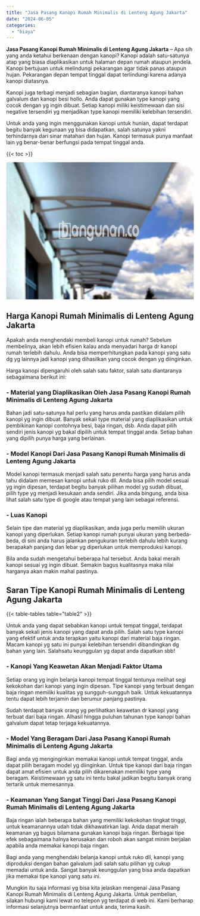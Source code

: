 ```yaml
---
title: "Jasa Pasang Kanopi Rumah Minimalis di Lenteng Agung Jakarta"
date: "2024-06-05"
categories: 
  - "biaya"
---
```


**Jasa Pasang Kanopi Rumah Minimalis di Lenteng Agung Jakarta** – Apa sih yang anda ketahui berkenaan dengan kanopi? Kanopi adalah satu-satunya atap yang biasa diaplikasikan untuk halaman depan rumah ataupun jendela. Kanopi bertujuan untuk melindungi pekarangan agar tidak panas ataupun hujan. Pekarangan depan tempat tinggal dapat terlindungi karena adanya kanopi diatasnya.

Kanopi juga terbagi menjadi sebagian bagian, diantaranya kanopi bahan galvalum dan kanopi besi hollo. Anda dapat gunakan type kanopi yang cocok dengan yg ingin dibuat. Setiap kanopi miliki keistimewaan dan sisi negative tersendiri yg menjadikan type kanopi memiliki kelebihan tersendiri.

Untuk anda yang ingin menggunakan kanopi untuk hunian, dapat terdapat begitu banyak kegunaan yg bisa didapatkan, salah satunya yakni terhindarnya dari sinar matahari dan hujan. Kanopi termasuk punya manfaat lain yg benar-benar berfungsi pada tempat tinggal anda.

{{< toc >}}

![Jasa Pasang Kanopi Rumah Minimalis di Lenteng Agung Jakarta](/images/harga-kanopi-minimalis-21.png)

## Harga Kanopi Rumah Minimalis di Lenteng Agung Jakarta

Apakah anda menghendaki membeli kanopi untuk rumah? Sebelum membelinya, akan lebih efisien kalau anda menyadari harga dr kanopi rumah terlebih dahulu. Anda bisa memperhitungkan pada kanopi yang satu dg yg lainnya jadi kanopi yang dihasilkan yang cocok dengan yg diinginkan.

Harga kanopi dipengaruhi oleh salah satu faktor, salah satu diantaranya sebagaimana berikut ini:

### \- Material yang Diaplikasikan Oleh Jasa Pasang Kanopi Rumah Minimalis di Lenteng Agung Jakarta

Bahan jadi satu-satunya hal perlu yang harus anda pastikan didalam pilih kanopi yg ingin dibuat. Banyak sekali type material yang diaplikasikan untuk pembikinan kanopi contohnya besi, baja ringan, dsb. Anda dapat pilih sendiri jenis kanopi yg bakal dipilih untuk tempat tinggal anda. Setiap bahan yang dipilih punya harga yang berlainan.

### \- Model Kanopi Dari Jasa Pasang Kanopi Rumah Minimalis di Lenteng Agung Jakarta

Model kanopi termasuk menjadi salah satu penentu harga yang harus anda tahu didalam memesan kanopi untuk ruko dll. Anda bisa pilih model sesuai yg ingin dipesan, terdapat begitu banyak pilihan model yg sudah dibuat, pilih type yg menjadi kesukaan anda sendiri. Jika anda bingung, anda bisa lihat salah satu type di google atau tempat yang lain sebagai referensi.

### \- Luas Kanopi

Selain tipe dan material yg diaplikasikan, anda juga perlu memilih ukuran kanopi yang diperlukan. Setiap kanopi rumah punyai ukuran yang berbeda-beda, di sini anda harus jalankan pengukuran terlebih dahulu lebih kurang berapakah panjang dan lebar yg diperlukan untuk memproduksi kanopi.

Bila anda sudah mengetahui beberapa hal tersebut. Anda bakal meraih kanopi sesuai yg ingin dibuat. Semakin bagus kualitasnya maka nilai harganya akan makin mahal pastinya.

## Saran Tipe Kanopi Rumah Minimalis di Lenteng Agung Jakarta

{{< table-tables table="table2" >}}

Untuk anda yang dapat sebabkan kanopi untuk tempat tinggal, terdapat banyak sekali jenis kanopi yang dapat anda pilih. Salah satu type kanopi yang efektif untuk anda terapkan yaitu kanopi dari material baja ringan. Macam kanopi yg satu ini punyai kelebihan tersendiri dibandingkan dg bahan yang lain. Salahsatu keunggulan yg dapat anda dapatkan sbb!

### \- Kanopi Yang Keawetan Akan Menjadi Faktor Utama

Setiap orang yg ingin belanja kanopi tempat tinggal tentunya melihat segi kekokohan dari kanopi yang ingin dipesan. Tipe kanopi yang terbuat dengan baja ringan memiliki kualitas yg sungguh-sungguh baik. Untuk kekuatannya tentu dapat lebih terjamin dan berumur panjang pastinya.

Sudah terdapat banyak orang yg perlihatkan keawetan dr kanopi yang terbuat dari baja ringan. Alhasil hingga puluhan tahunan type kanopi bahan galvalum dapat tetap terjaga kekuatannya.

### \- Model Yang Beragam Dari Jasa Pasang Kanopi Rumah Minimalis di Lenteng Agung Jakarta

Bagi anda yg menginginkan memakai kanopi untuk tempat tinggal, anda dapat pilih beragam model yg diinginkan. Untuk tipe kanopi dari baja ringan dapat amat efisien untuk anda pilih dikarenakan memiliki type yang beragam. Keistimewaan yg satu ini tentu bakal jadikan begitu banyak orang tertarik untuk memesannya.

### \- Keamanan Yang Sangat Tinggi Dari Jasa Pasang Kanopi Rumah Minimalis di Lenteng Agung Jakarta

Baja ringan ialah beberapa bahan yang memiliki kekokohan tingkat tinggi, untuk keamanannya udah tidak dikhawatirkan lagi. Anda dapat meraih keamanan yg bagus bilamana gunakan kanopi baja ringan. Berbagai tipe efek sebagaimana halnya kerusakan dan roboh akan sangat minim berjalan apabila anda memakai kanopi baja ringan.

Bagi anda yang menghendaki belanja kanopi untuk ruko dll, kanopi yang diproduksi dengan bahan galvalum jadi salah satu pilihan yg cukup memadai untuk anda. Sangat banyak keunggulan yang bisa anda dapatkan jika memakai tipe kanopi yang satu ini.

Mungkin itu saja informasi yg bisa kita jelaskan mengenai Jasa Pasang Kanopi Rumah Minimalis di Lenteng Agung Jakarta. Untuk pembelian, silakan hubungi kami lewat no telepon yg terdapat di web ini. Kami berharap informasi selanjutnya bermanfaat untuk anda, terima kasih.
